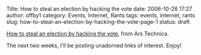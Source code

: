 Title: How to steal an election by hacking the vote
date: 2006-10-26 17:27
author: offby1
category: Events, Internet, Rants
tags: events, internet, rants
slug: how-to-steal-an-election-by-hacking-the-vote-page-1
status: draft

[How to steal an election by hacking the vote](http://arstechnica.com/articles/culture/evoting.ars), from Ars Technica.

The next two weeks, I\'ll be posting unadorned links of interest. Enjoy!
